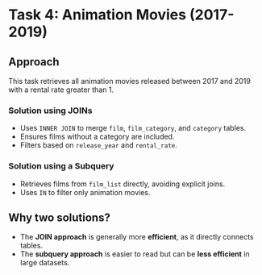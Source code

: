 # Task 4: Animation Movies (2017-2019)

## Approach
This task retrieves all animation movies released between 2017 and 2019 with a rental rate greater than 1.

### Solution using JOINs
- Uses `INNER JOIN` to merge `film`, `film_category`, and `category` tables.
- Ensures films without a category are included.
- Filters based on `release_year` and `rental_rate`.

### Solution using a Subquery
- Retrieves films from `film_list` directly, avoiding explicit joins.
- Uses `IN` to filter only animation movies.

## Why two solutions?
- The **JOIN approach** is generally more **efficient**, as it directly connects tables.
- The **subquery approach** is easier to read but can be **less efficient** in large datasets.
